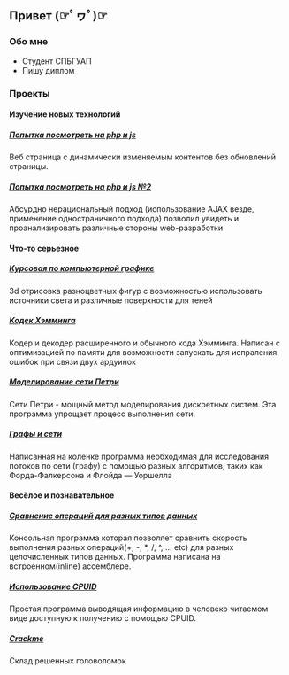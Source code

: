 ## Привет (☞ﾟヮﾟ)☞

### Обо мне
- Студент СПБГУАП
- Пишу диплом

### Проекты
#### Изучение новых технологий
##### [Попытка посмотреть на php и js](https://github.com/nikoloskorzun/prj)
  Веб страница с динамически изменяемым контентов без обновлений страницы.
##### [Попытка посмотреть на php и js №2](https://github.com/nikoloskorzun/site)
  Абсурдно нерациональный подход (использование AJAX везде, применение одностраничного подхода) позволил увидеть и проанализировать различные стороны web-разработки
#### Что-то серьезное
##### [Курсовая по компьютерной графике](https://github.com/nikoloskorzun/KG1)
  3d отрисовка разноцветных фигур с возможностью использовать источники света и различные поверхности для теней
##### [Кодек Хэмминга](https://github.com/nikoloskorzun/Hamming_extended_codec_bin)
  Кодер и декодер расширенного и обычного кода Хэмминга. Написан с оптимизацией по памяти для возможности запускать для испраления ошибок при связи двух ардуинок
##### [Моделирование сети Петри](https://github.com/nikoloskorzun/petri_net)
  Сети Петри - мощный метод моделирования дискретных систем. Эта программа упрощает процесс выполнения сети. 
##### [Графы и сети](https://github.com/nikoloskorzun/evm1)
  Написанная на коленке программа необходимая для исследования потоков по сети (графу) с помощью разных алгоритмов, таких как Форда-Фалкерсона и Флойда — Уоршелла


#### Весёлое и познавательное
##### [Сравнение операций для разных типов данных](https://github.com/nikoloskorzun/ECM_kurs)
  Консольная программа которая позволяет сравнить скорость выполнения разных операций(+, -, *, /, ^, ... etc) для разных целочисленных типов данных. Программа написана на встроенном(inline) ассемблере.  
##### [Использование CPUID](https://github.com/nikoloskorzun/b1_s)
  Простая программа выводящая информацию в человеко читаемом виде доступную к получению с помощью CPUID. 
##### [Crackme](https://github.com/nikoloskorzun/crackme)
  Склад решенных головоломок 
